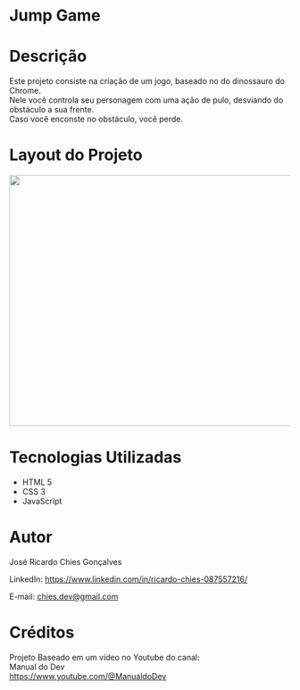# Jump Game

# Descrição
Este projeto consiste na criação de um jogo, baseado no do dinossauro do Chrome. <br>
Nele você controla seu personagem com uma ação de pulo, desviando do obstáculo a sua frente. <br>
Caso você enconste no obstáculo, você perde.

# Layout do Projeto

<p align="center">
  <img width="900" height="450" src="src/assets/to_readme/home.png">
</p>

# Tecnologias Utilizadas

<ul>
  <li>HTML 5</li>
  <li>CSS 3</li>
  <li>JavaScript</li>
</ul>

# Autor
José Ricardo Chies Gonçalves

LinkedIn:
https://www.linkedin.com/in/ricardo-chies-087557216/

E-mail:
chies.dev@gmail.com

# Créditos
Projeto Baseado em um vídeo no Youtube do canal: <br>
Manual do Dev <br>
https://www.youtube.com/@ManualdoDev
